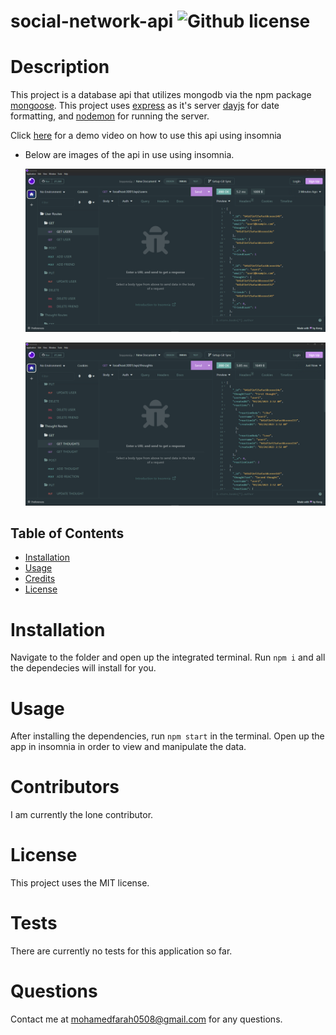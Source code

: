 # social-network-api ![Github license](https://img.shields.io/badge/license-MIT-blue.svg)

# Description

This project is a database api that utilizes mongodb via the npm package [mongoose](https://www.npmjs.com/package/mongoose).
This project uses [express](https://www.npmjs.com/package/express) as it's server [dayjs](https://www.npmjs.com/package/dayjs) for date formatting, and [nodemon](https://www.npmjs.com/package/nodemon) for running the server.

Click [here](https://drive.google.com/file/d/1-NkYaEAvIMYgc8A_x1wlp7eHps7A4ibZ/view) for a demo video on how to use this api using insomnia

- Below are images of the api in use using insomnia.

  ![Image of api in use](img/screenshot1.png)

  ![Image of api in use](img/screenshot2.png)

## Table of Contents

- [Installation](#installation)
- [Usage](#usage)
- [Credits](#credits)
- [License](#license)

# Installation

Navigate to the folder and open up the integrated terminal. Run `npm i` and all the dependecies will install for you.

# Usage

After installing the dependencies, run
`npm start`
in the terminal. Open up the app in insomnia in order to view and manipulate the data.

# Contributors

I am currently the lone contributor.

# License

This project uses the MIT license.

# Tests

There are currently no tests for this application so far.

# Questions

Contact me at mohamedfarah0508@gmail.com for any questions.
